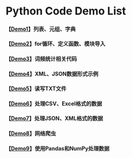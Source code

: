 # Python Code Demo List

#### 【[Demo1](https://github.com/x-jeff/Python_Code_Demo/tree/master/Demo1)】列表、元组、字典

#### 【[Demo2](https://github.com/x-jeff/Python_Code_Demo/tree/master/Demo2)】for循环、定义函数、模块导入

#### 【[Demo3](https://github.com/x-jeff/Python_Code_Demo/tree/master/Demo3)】词频统计相关代码

#### 【[Demo4](https://github.com/x-jeff/Python_Code_Demo/tree/master/Demo4)】XML、JSON数据形式示例

#### 【[Demo5](https://github.com/x-jeff/Python_Code_Demo/tree/master/Demo5)】读写TXT文件

#### 【[Demo6](https://github.com/x-jeff/Python_Code_Demo/tree/master/Demo6)】处理CSV、Excel格式的数据

#### 【[Demo7](https://github.com/x-jeff/Python_Code_Demo/tree/master/Demo7)】处理JSON、XML格式的数据

#### 【[Demo8](https://github.com/x-jeff/Python_Code_Demo/tree/master/Demo8)】网络爬虫

#### 【[Demo9](https://github.com/x-jeff/Python_Code_Demo/tree/master/Demo9)】使用Pandas和NumPy处理数据